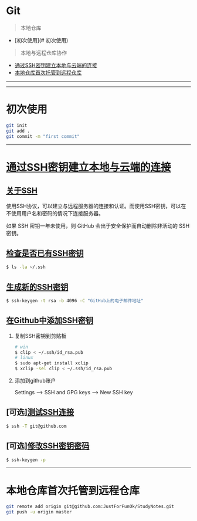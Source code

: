 # Git

> 本地仓库

- [初次使用](# 初次使用)



> 本地与远程仓库协作

- [通过SSH密钥建立本地与云端的连接](#通过SSH密钥建立本地与云端的连接)  
- [本地仓库首次托管到远程仓库](#本地仓库首次托管到远程仓库)


---

---

# 初次使用

``` bash
git init
git add .
git commit -m "first commit"
```

---

# [通过SSH密钥建立本地与云端的连接](https://help.github.com/cn/articles/connecting-to-github-with-ssh)

## [关于SSH](https://help.github.com/cn/articles/about-ssh)  

使用SSH协议，可以建立与远程服务器的连接和认证。而使用SSH密钥，可以在不使用用户名和密码的情况下连接服务器。

如果 SSH 密钥一年未使用，则 GitHub 会出于安全保护而自动删除非活动的 SSH 密钥。

## [检查是否已有SSH密钥](https://help.github.com/cn/articles/checking-for-existing-ssh-keys)

``` bash
$ ls -la ~/.ssh
```

## [生成新的SSH密钥](https://help.github.com/cn/articles/generating-a-new-ssh-key-and-adding-it-to-the-ssh-agent)

``` bash
$ ssh-keygen -t rsa -b 4096 -C "GitHub上的电子邮件地址"
```

## [在Github中添加SSH密钥](https://help.github.com/cn/articles/adding-a-new-ssh-key-to-your-github-account)

1. 复制SSH密钥到剪贴板
    ``` bash
    # win
    $ clip < ~/.ssh/id_rsa.pub
    # linux
    $ sudo apt-get install xclip
    $ xclip -sel clip < ~/.ssh/id_rsa.pub
    ```

2. 添加到github账户  

    Settings --> SSH and GPG keys --> New SSH key

## [可选][测试SSH连接](https://help.github.com/cn/articles/testing-your-ssh-connection)

``` bash
$ ssh -T git@github.com
```

## [可选][修改SSH密钥密码](https://help.github.com/cn/articles/working-with-ssh-key-passphrases)

``` bash
$ ssh-keygen -p
```
  
---

# 本地仓库首次托管到远程仓库

``` bash
git remote add origin git@github.com:JustForFunOk/StudyNotes.git
git push -u origin master
```